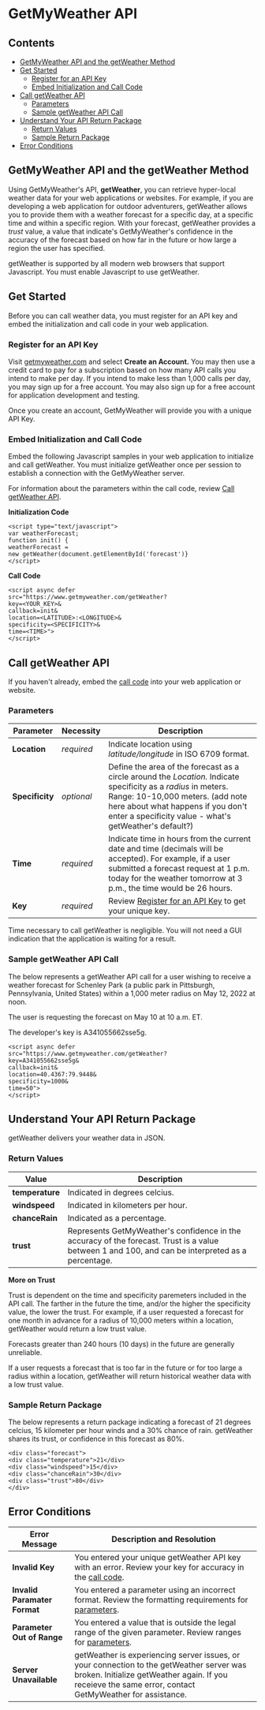 # GetMyWeather API

## Contents

- [GetMyWeather API and the getWeather Method](#intro)
- [Get Started](#get-started)
  - [Register for an API Key](#key)
  - [Embed Initialization and Call Code](#embed)
- [Call getWeather API](#call)
  - [Parameters](#parameters)
  - [Sample getWeather API Call](#sample-call)
- [Understand Your API Return Package](#return)
  - [Return Values](#return-values)
  - [Sample Return Package](#sample-return)
- [Error Conditions](#errors)

<a id="intro"/>

## GetMyWeather API and the getWeather Method

Using GetMyWeather's API, **getWeather**, you can retrieve hyper-local weather data for your web applications or websites. For example, if you are developing a web application for outdoor adventurers, getWeather allows you to provide them with a weather forecast for a specific day, at a specific time and within a specific region. With your forecast, getWeather provides a *trust* value, a value that indicate's GetMyWeather's confidence in the accuracy of the forecast based on how far in the future or how large a region the user has specified.

getWeather is supported by all modern web browsers that support Javascript. You must enable Javascript to use getWeather.

<a id="get-started"/>

## Get Started

Before you can call weather data, you must register for an API key and embed the initialization and call code in your web application.

<a id="key"/>

### Register for an API Key

Visit [getmyweather.com](https://www.getmyweather.com) and select **Create an Account.** You may then use a credit card to pay for a subscription based on how many API calls you intend to make per day. If you intend to make less than 1,000 calls per day, you may sign up for a free account. You may also sign up for a free account for application development and testing.

Once you create an account, GetMyWeather will provide you with a unique API Key.

<a id="embed"/>

### Embed Initialization and Call Code

Embed the following Javascript samples in your web application to initialize and call getWeather. You must initialize getWeather once per session to establish a connection with the GetMyWeather server.

For information about the parameters within the call code, review [Call getWeather API](#call).

**Initialization Code**

```
<script type="text/javascript">
var weatherForecast;
function init() {
weatherForecast =
new getWeather(document.getElementById('forecast')}
</script>
```

<a id="call-code"/>

**Call Code**

```
<script async defer
src="https://www.getmyweather.com/getWeather?
key=<YOUR_KEY>&
callback=init&
location=<LATITUDE>:<LONGITUDE>&
specificity=<SPECIFICITY>&
time=<TIME>">
</script>
```

<a id="call"/>

## Call getWeather API

If you haven't already, embed the [call code](#call-code) into your web application or website.

<a id="parameters"/>

### Parameters

Parameter | Necessity | Description
-----|---------|------
**Location** | *required* | Indicate location using *latitude/longitude* in ISO 6709 format.
**Specificity** | *optional* | Define the area of the forecast as a circle around the *Location.* Indicate specificity as a *radius* in meters. Range: 10-10,000 meters. (add note here about what happens if you don't enter a specificity value - what's getWeather's default?)
**Time** | *required* | Indicate time in hours from the current date and time (decimals will be accepted). For example, if a user submitted a forecast request at 1 p.m. today for the weather tomorrow at 3 p.m., the time would be 26 hours.
**Key** | *required* | Review [Register for an API Key](#key) to get your unique key.

Time necessary to call getWeather is negligible. You will not need a GUI indication that the application is waiting for a result.

<a id="sample-call"/>

### Sample getWeather API Call

The below represents a getWeather API call for a user wishing to receive a weather forecast for Schenley Park (a public park in Pittsburgh, Pennsylvania, United States) within a 1,000 meter radius on May 12, 2022 at noon. 

The user is requesting the forecast on May 10 at 10 a.m. ET. 

The developer's key is A341055662sse5g.

```
<script async defer
src="https://www.getmyweather.com/getWeather?
key=A341055662sse5g&
callback=init&
location=40.4367:79.9448&
specificity=1000&
time=50">
</script>
```

<a id="return"/>

## Understand Your API Return Package

getWeather delivers your weather data in JSON.

<a id="return-values"/>

### Return Values

Value | Description
-----|------
**temperature** | Indicated in degrees celcius.
**windspeed** | Indicated in kilometers per hour.
**chanceRain** | Indicated as a percentage.
**trust** | Represents GetMyWeather's confidence in the accuracy of the forecast. Trust is a value between 1 and 100, and can be interpreted as a percentage. 

**More on Trust**

Trust is dependent on the time and specificity paremeters included in the API call. The farther in the future the time, and/or the higher the specificity value, the lower the trust. For example, if a user requested a forecast for one month in advance for a radius of 10,000 meters within a location, getWeather would return a low trust value.

Forecasts greater than 240 hours (10 days) in the future are generally unreliable. 

If a user requests a forecast that is too far in the future or for too large a radius within a location, getWeather will return historical weather data with a low trust value.

<a id="sample-return"/>

### Sample Return Package

The below represents a return package indicating a forecast of 21 degrees celcius, 15 kilometer per hour winds and a 30% chance of rain. getWeather shares its trust, or confidence in this forecast as 80%.

```
<div class="forecast">
<div class="temperature">21</div>
<div class="windspeed">15</div>
<div class="chanceRain">30</div>
<div class="trust">80</div>
</div>
```

<a id="errors"/>

## Error Conditions

Error Message | Description and Resolution
-----------|--------------
**Invalid Key** | You entered your unique getWeather API key with an error. Review your key for accuracy in the [call code](#call-code).
**Invalid Paramater Format** | You entered a parameter using an incorrect format. Review the formatting requirements for [parameters](#parameters).
**Parameter Out of Range** | You entered a value that is outside the legal range of the given parameter. Review ranges for [parameters](#parameters).
**Server Unavailable** | getWeather is experiencing server issues, or your connection to the getWeather server was broken. Initialize getWeather again. If you receieve the same error, contact GetMyWeather for assistance.







